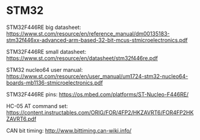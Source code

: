 # STM32

STM32F446RE big datasheet: https://www.st.com/resource/en/reference_manual/dm00135183-stm32f446xx-advanced-arm-based-32-bit-mcus-stmicroelectronics.pdf 

STM32F446RE small datasheet: https://www.st.com/resource/en/datasheet/stm32f446re.pdf 

STM32 nucleo64 user manual: https://www.st.com/resource/en/user_manual/um1724-stm32-nucleo64-boards-mb1136-stmicroelectronics.pdf 

STM32F446RE pins: https://os.mbed.com/platforms/ST-Nucleo-F446RE/

HC-05 AT command set: https://content.instructables.com/ORIG/FOR/4FP2/HKZAVRT6/FOR4FP2HKZAVRT6.pdf

CAN bit timing: http://www.bittiming.can-wiki.info/


